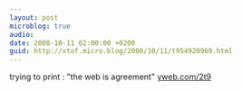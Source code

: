 ```yaml
---
layout: post
microblog: true
audio: 
date: 2008-10-11 02:00:00 +0200
guid: http://xtof.micro.blog/2008/10/11/t954920969.html
---
```

trying to print : "the web is agreement" [yweb.com/2t9](http://yweb.com/2t9)
